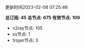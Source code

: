 更新时间2023-02-08 07:25:46

**总订阅: 45**
**总节点: 675**
**有效节点: 109**
- v2ray节点: 105
- ss节点: 1
- trojan节点: 3
